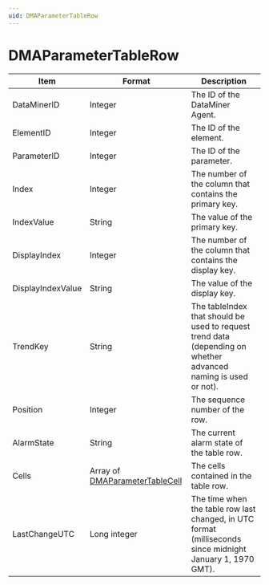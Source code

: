 ```yaml
---
uid: DMAParameterTableRow
---
```


# DMAParameterTableRow

| Item | Format | Description |
|--|--|--|
| DataMinerID | Integer | The ID of the DataMiner Agent. |
| ElementID | Integer | The ID of the element. |
| ParameterID | Integer | The ID of the parameter. |
| Index | Integer | The number of the column that contains the primary key. |
| IndexValue | String | The value of the primary key. |
| DisplayIndex | Integer | The number of the column that contains the display key. |
| DisplayIndexValue | String | The value of the display key. |
| TrendKey | String | The tableIndex that should be used to request trend data (depending on whether advanced naming is used or not). |
| Position | Integer | The sequence number of the row. |
| AlarmState | String | The current alarm state of the table row. |
| Cells | Array of [DMAParameterTableCell](xref:DMAParameterTableCell) | The cells contained in the table row. |
| LastChangeUTC | Long integer | The time when the table row last changed, in UTC format (milliseconds since midnight January 1, 1970 GMT). |
